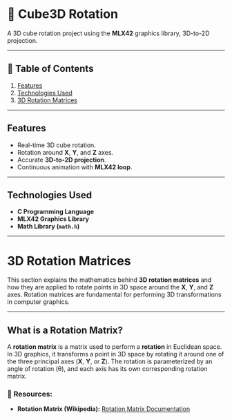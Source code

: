 # 🧊 Cube3D Rotation

A 3D cube rotation project using the **MLX42** graphics library, 3D-to-2D projection.

---

## 📌 **Table of Contents**
1. [Features](#features)  
2. [Technologies Used](#technologies-used)    
3. [3D Rotation Matrices](#3d-rotation-matrices)  

---

## **Features**
- Real-time 3D cube rotation.  
- Rotation around **X**, **Y**, and **Z** axes.  
- Accurate **3D-to-2D projection**.  
- Continuous animation with **MLX42 loop**.  

---

## **Technologies Used**
- **C Programming Language**  
- **MLX42 Graphics Library**  
- **Math Library (`math.h`)**  

---
# **3D Rotation Matrices**

This section explains the mathematics behind **3D rotation matrices** and how they are applied to rotate points in 3D space around the **X**, **Y**, and **Z** axes. Rotation matrices are fundamental for performing 3D transformations in computer graphics.

---

## **What is a Rotation Matrix?**

A **rotation matrix** is a matrix used to perform a **rotation** in Euclidean space. In 3D graphics, it transforms a point in 3D space by rotating it around one of the three principal axes (**X**, **Y**, or **Z**). The rotation is parameterized by an angle of rotation (θ), and each axis has its own corresponding rotation matrix.


### 📖 **Resources:**
- **Rotation Matrix (Wikipedia):** [Rotation Matrix Documentation](https://en.wikipedia.org/wiki/Rotation_matrix)



